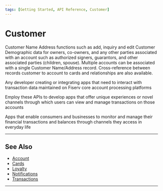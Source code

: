 ```yaml
---
tags: [Getting Started, API Reference, Customer]
---
```


# Customer

Customer Name Address functions such as add, inquiry and edit Customer Demographic data for owners, co-owners, and any other parties associated with an account such as authorized signers, guarantors, and other associated parties (children, spouse).  Multiple accounts can be associated with a single Customer Name/Address record.  Cross-reference between records customer to account to cards and relationships are also available. 

<!--
type: tab
titles: Who is it for, How is it used, Potential uses
-->

Any developer creating or integrating apps that need to interact with transaction data maintained on Fiserv core account processing platforms

<!--
type: tab
-->

Employ these APIs to develop apps that offer unique experiences or novel channels through which users can view and manage transactions on those accounts

<!--
type: tab
-->

Apps that enable consumers and businesses to monitor and manage their financial transactions and balances through channels they access in everyday life

<!-- type: tab-end -->

---

## See Also

- [Account](?path=docs/api-reference/1-account.md)
- [Cards](?path=docs/api-reference/2-cards.md)
- [Loyalty](?path=docs/api-reference/4-loyalty.md)
- [Notifications ](?path=docs/api-reference/5-notifications.md)
- [Transactions](?path=docs/api-reference/6-transactions.md)

---
